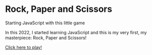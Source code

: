 # Rock, Paper and Scissors
Starting JavaScript with this little game

In this 2022, I started learning JavaScript and this is my very first, my masterpiece: Rock, Paper and Scissors!

<a href="https://viniandolphato.github.io/">Click here to play!</a>
